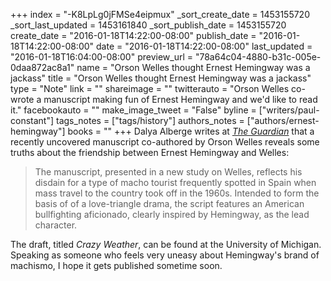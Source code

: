 +++
index = "-K8LpLg0jFMSe4eipmux"
_sort_create_date = 1453155720
_sort_last_updated = 1453161840
_sort_publish_date = 1453155720
create_date = "2016-01-18T14:22:00-08:00"
publish_date = "2016-01-18T14:22:00-08:00"
date = "2016-01-18T14:22:00-08:00"
last_updated = "2016-01-18T16:04:00-08:00"
preview_url = "78a64c04-4880-b31c-005e-0daa872ac8a1"
name = "Orson Welles thought Ernest Hemingway was a jackass"
title = "Orson Welles thought Ernest Hemingway was a jackass"
type = "Note"
link = ""
shareimage = ""
twitterauto = "Orson Welles co-wrote a manuscript making fun of Ernest Hemingway and we'd like to read it."
facebookauto = ""
make_image_tweet = "False"
byline = ["writers/paul-constant"]
tags_notes = ["tags/history"]
authors_notes = ["authors/ernest-hemingway"]
books = ""
+++
Dalya Alberge writes at [*The Guardian*](http://www.theguardian.com/film/2016/jan/16/what-orson-welles-really-thought-about-ernest-hemingway) that a recently uncovered manuscript co-authored by Orson Welles reveals some truths about the friendship between Ernest Hemingway and Welles:

<blockquote>The manuscript, presented in a new study on Welles, reflects his disdain for a type of macho tourist frequently spotted in Spain when mass travel to the country took off in the 1960s. Intended to form the basis of of a love-triangle drama, the script features an American bullfighting aficionado, clearly inspired by Hemingway, as the lead character.</blockquote>

The draft, titled *Crazy Weather*, can be found at the University of Michigan. Speaking as someone who feels very uneasy about Hemingway's brand of machismo, I hope it gets published sometime soon.